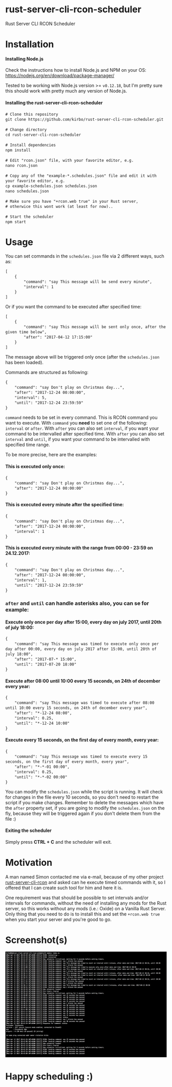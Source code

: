 # rust-server-cli-rcon-scheduler
Rust Server CLI RCON Scheduler

# Installation

#### Installing Node.js
Check the instructions how to install Node.js and NPM on your OS:
https://nodejs.org/en/download/package-manager/

Tested to be working with Node.js version >= `v0.12.18`, but I'm pretty sure this should work with pretty much any
version of Node.js.

#### Installing the rust-server-cli-rcon-scheduler

    # Clone this repository
    git clone https://github.com/kirbo/rust-server-cli-rcon-scheduler.git
    
    # Change directory
    cd rust-server-cli-rcon-scheduler
 
    # Install dependencies
    npm install
 
    # Edit "rcon.json" file, with your favorite editor, e.g.
    nano rcon.json
 
    # Copy any of the "example-*.schedules.json" file and edit it with your favorite editor, e.g.
    cp example-schedules.json schedules.json
    nano schedules.json
    
    # Make sure you have "+rcon.web true" in your Rust server,
    # otherwice this wont work (at least for now)..

    # Start the scheduler
    npm start

# Usage

You can set commands in the `schedules.json` file via 2 different ways, such as:

    [
        {
            "command": "say This message will be send every minute",
            "interval": 1
        }
    ]
    
Or if you want the command to be executed after specified time:

    [
        {
            "command": "say This message will be sent only once, after the given time below",
            "after": "2017-04-12 17:15:00"
        }
    ]

The message above will be triggered only once (after the `schedules.json` has been loaded).

Commands are structured as following:
    
    {
        "command": "say Don't play on Christmas day...",
        "after": "2017-12-24 00:00:00",
        "interval": 5,
        "until": "2017-12-24 23:59:59"
    }

`command` needs to be set in every command. This is RCON command you want to execute.
With `command` you **need** to set one of the following: `interval` or `after`.
With `after`  you can also set `interval`, if you want your command to be intervalled after specified time.
With `after`  you can also set `interval` and `until`, if you want your command to be intervalled with specified time range.

To be more precise, here are the examples:

#### This is executed only once:
    
    {
        "command": "say Don't play on Christmas day...",
        "after": "2017-12-24 00:00:00"
    }
    
#### This is executed every minute after the specified time:
    
    {
        "command": "say Don't play on Christmas day...",
        "after": "2017-12-24 00:00:00",
        "interval": 1
    }
    
#### This is executed every minute with the range from 00:00 - 23:59 on 24.12.2017:
    
    {
        "command": "say Don't play on Christmas day...",
        "after": "2017-12-24 00:00:00",
        "interval": 1,
        "until": "2017-12-24 23:59:59"
    }

### `after` and `until` can handle asterisks also, you can se for example: 

#### Execute only once per day after 15:00, every day on july 2017, until 20th of july 18:00:

    {
        "command": "say This message was timed to execute only once per day after 00:00, every day on july 2017 after 15:00, until 20th of july 18:00",
        "after": "2017-07-* 15:00",
        "until": "2017-07-20 18:00"
    }

#### Execute after 08:00 until 10:00 every 15 seconds, on 24th of december every year:

    {
        "command": "say This message was timed to execute after 08:00 until 10:00 every 15 seconds, on 24th of december every year",
        "after": "*-12-24 08:00",
        "interval": 0.25,
        "until": "*-12-24 10:00"
    }
    
#### Execute every 15 seconds, on the first day of every month, every year:

    {
        "command": "say This message was timed to execute every 15 seconds, on the first day of every month, every year",
        "after": "*-*-01 00:00",
        "interval": 0.25,
        "until": "*-*-02 00:00"
    }


You can modify the `schedules.json` while the script is running. It will check for changes in the file every 10 seconds, 
so you don't need to restart the script if you make changes. Remember to delete the messages which have the `after` 
property set, if you are going to modify the `schedules.json` on the fly, because they will be triggered again if you 
don't delete them from the file :)

#### Exiting the scheduler

Simply press **CTRL + C** and the scheduler will exit.

# Motivation
A man named Simon contacted me via e-mail, because of my other project [rust-server-cli-rcon](https://github.com/kirbo/rust-server-cli-rcon) 
and asked can he execute timed commands with it, so I offered that I can create such tool for him and here it is.

One requirement was that should be possible to set intervals and/or intervals for commands, without the need of installing
any mods for the Rust server, so this works without any mods (i.e.: Oxide) on a Vanilla Rust Server.
Only thing that you need to do is to install this and set the `+rcon.web true` when you start your server and you're 
good to go.


# Screenshot(s)

![screenshot](https://raw.githubusercontent.com/kirbo/rust-server-cli-rcon-scheduler/master/screenshots/screenshot.png)


# Happy scheduling :)